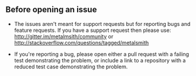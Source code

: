 ## Before opening an issue

- The issues aren't meant for support requests but for reporting bugs and feature requests. If you
  have a support request then please use: http://gitter.im/metalmsith/community or http://stackoverflow.com/questions/tagged/metalsmith

- If you're reporting a bug, please open either a pull request with a failing test demonstrating the
  problem, or include a link to a repository with a reduced test case demonstrating the problem.
